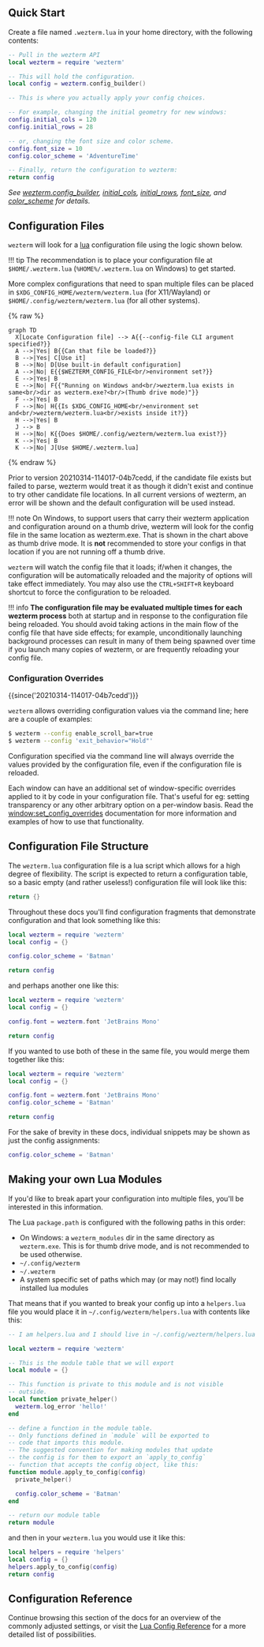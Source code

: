 
## Quick Start

Create a file named `.wezterm.lua` in your home directory, with the following
contents:

```lua
-- Pull in the wezterm API
local wezterm = require 'wezterm'

-- This will hold the configuration.
local config = wezterm.config_builder()

-- This is where you actually apply your config choices.

-- For example, changing the initial geometry for new windows:
config.initial_cols = 120
config.initial_rows = 28

-- or, changing the font size and color scheme.
config.font_size = 10
config.color_scheme = 'AdventureTime'

-- Finally, return the configuration to wezterm:
return config
```

_See [wezterm.config_builder](lua/wezterm/config_builder.md),
[initial_cols](lua/config/initial_cols.md),
[initial_rows](lua/config/initial_rows.md),
[font_size](lua/config/font_size.md), and
[color_scheme](lua/config/color_schemes.md) for details._

## Configuration Files

`wezterm` will look for a [lua](https://www.lua.org/manual/5.3/manual.html)
configuration file using the logic shown below.

!!! tip
    The recommendation is to place your configuration file at `$HOME/.wezterm.lua`
    (`%HOME%/.wezterm.lua` on Windows) to get started.

More complex configurations that need to span multiple files can be placed in
`$XDG_CONFIG_HOME/wezterm/wezterm.lua` (for X11/Wayland) or
`$HOME/.config/wezterm/wezterm.lua` (for all other systems).

{% raw %}
```mermaid
graph TD
  X[Locate Configuration file] --> A{{--config-file CLI argument specified?}}
  A -->|Yes| B{{Can that file be loaded?}}
  B -->|Yes| C[Use it]
  B -->|No| D[Use built-in default configuration]
  A -->|No| E{{$WEZTERM_CONFIG_FILE<br/>environment set?}}
  E -->|Yes| B
  E -->|No| F{{"Running on Windows and<br/>wezterm.lua exists in same<br/>dir as wezterm.exe?<br/>(Thumb drive mode)"}}
  F -->|Yes| B
  F -->|No| H{{Is $XDG_CONFIG_HOME<br/>environment set and<br/>wezterm/wezterm.lua<br/>exists inside it?}}
  H -->|Yes| B
  J --> B
  H -->|No| K{{Does $HOME/.config/wezterm/wezterm.lua exist?}}
  K -->|Yes| B
  K -->|No| J[Use $HOME/.wezterm.lua]
```
{% endraw %}

Prior to version 20210314-114017-04b7cedd, if the candidate file exists but
failed to parse, wezterm would treat it as though it didn't exist and continue
to try other candidate file locations. In all current versions of wezterm, an
error will be shown and the default configuration will be used instead.

!!! note
    On Windows, to support users that carry their wezterm application and
    configuration around on a thumb drive, wezterm will look for the config file in
    the same location as wezterm.exe.  That is shown in the chart above as thumb
    drive mode.  It is **not** recommended to store your configs in that
    location if you are not running off a thumb drive.

`wezterm` will watch the config file that it loads; if/when it changes, the
configuration will be automatically reloaded and the majority of options will
take effect immediately.  You may also use the `CTRL+SHIFT+R` keyboard shortcut
to force the configuration to be reloaded.

!!! info
    **The configuration file may be evaluated multiple times for each wezterm
    process** both at startup and in response to the configuration file being
    reloaded.  You should avoid taking actions in the main flow of the config file
    that have side effects; for example, unconditionally launching background
    processes can result in many of them being spawned over time if you launch
    many copies of wezterm, or are frequently reloading your config file.

### Configuration Overrides

{{since('20210314-114017-04b7cedd')}}

`wezterm` allows overriding configuration values via the command line; here are
a couple of examples:

```bash
$ wezterm --config enable_scroll_bar=true
$ wezterm --config 'exit_behavior="Hold"'
```

Configuration specified via the command line will always override the values
provided by the configuration file, even if the configuration file is reloaded.

Each window can have an additional set of window-specific overrides applied to
it by code in your configuration file.  That's useful for eg: setting
transparency or any other arbitrary option on a per-window basis.  Read the
[window:set_config_overrides](lua/window/set_config_overrides.md) documentation
for more information and examples of how to use that functionality.

## Configuration File Structure

The `wezterm.lua` configuration file is a lua script which allows for a high
degree of flexibility.   The script is expected to return a configuration
table, so a basic empty (and rather useless!) configuration file will look like
this:

```lua
return {}
```

Throughout these docs you'll find configuration fragments that demonstrate
configuration and that look something like this:

```lua
local wezterm = require 'wezterm'
local config = {}

config.color_scheme = 'Batman'

return config
```

and perhaps another one like this:

```lua
local wezterm = require 'wezterm'
local config = {}

config.font = wezterm.font 'JetBrains Mono'

return config
```

If you wanted to use both of these in the same file, you would merge them together
like this:

```lua
local wezterm = require 'wezterm'
local config = {}

config.font = wezterm.font 'JetBrains Mono'
config.color_scheme = 'Batman'

return config
```

For the sake of brevity in these docs, individual snippets may be shown as
just the config assignments:

```lua
config.color_scheme = 'Batman'
```

## Making your own Lua Modules

If you'd like to break apart your configuration into multiple files, you'll
be interested in this information.

The Lua `package.path` is configured with the following paths in this order:

* On Windows: a `wezterm_modules` dir in the same directory as `wezterm.exe`. This is for thumb drive mode, and is not recommended to be used otherwise.
* `~/.config/wezterm`
* `~/.wezterm`
* A system specific set of paths which may (or may not!) find locally installed lua modules

That means that if you wanted to break your config up into a `helpers.lua` file
you would place it in `~/.config/wezterm/helpers.lua` with contents like this:

```lua
-- I am helpers.lua and I should live in ~/.config/wezterm/helpers.lua

local wezterm = require 'wezterm'

-- This is the module table that we will export
local module = {}

-- This function is private to this module and is not visible
-- outside.
local function private_helper()
  wezterm.log_error 'hello!'
end

-- define a function in the module table.
-- Only functions defined in `module` will be exported to
-- code that imports this module.
-- The suggested convention for making modules that update
-- the config is for them to export an `apply_to_config`
-- function that accepts the config object, like this:
function module.apply_to_config(config)
  private_helper()

  config.color_scheme = 'Batman'
end

-- return our module table
return module
```

and then in your `wezterm.lua`
you would use it like this:

```lua
local helpers = require 'helpers'
local config = {}
helpers.apply_to_config(config)
return config
```


## Configuration Reference

Continue browsing this section of the docs for an overview of the commonly
adjusted settings, or visit the [Lua Config Reference](lua/config/index.md) for a more detailed list of possibilities.
